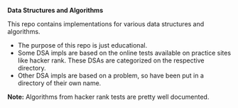 **Data Structures and Algorithms**

This repo contains implementations for various data structures and algorithms.

- The purpose of this repo is just educational.
- Some DSA impls are based on the online tests available on practice sites like hacker rank. These DSAs are categorized on the respective directory.
- Other DSA impls are based on a problem, so have been put in a directory of their own name.

**Note:** Algorithms from hacker rank tests are pretty well documented.
